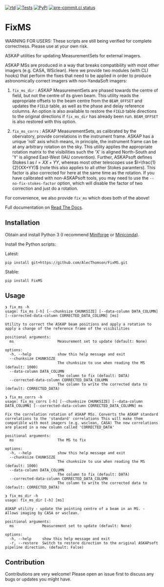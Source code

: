 [![rtd](https://readthedocs.org/projects/fixms/badge/?version=latest)](https://fixms.readthedocs.io/) [![Tests](https://github.com/AlecThomson/FixMS/actions/workflows/test.yml/badge.svg)](https://github.com/AlecThomson/FixMS/actions/workflows/test.yml) [![PyPi](https://github.com/AlecThomson/FixMS/actions/workflows/publish.yml/badge.svg)](https://pypi.org/project/fixms/) [![pre-commit.ci status](https://results.pre-commit.ci/badge/github/AlecThomson/FixMS/main.svg)](https://results.pre-commit.ci/latest/github/AlecThomson/FixMS/main)


# FixMS

WARNING FOR USERS:
These scripts are still being verified for complete correctness. Please use at your own risk.

ASKAP utilities for updating MeasurementSets for external imagers.

ASKAP MSs are produced in a way that breaks compatibility with most other imagers (e.g. CASA, WSclean). Here we provide two modules (with CLI hooks) that perform the fixes that need to be applied in order to produce astronomically correct imagers with non-YandaSoft imagers:

1. `fix_ms_dir` : ASKAP MeasurementSets are phased towards the centre of field, but not the centre of its given beam. This utility reads the appropriate offsets to the beam centre from the `BEAM_OFFSET` and updates the `FIELD` table, as well as the phase and delay reference columns. An option is also available to restore the `FIELD` table directions to the original directions if `fix_ms_dir` has already been run. `BEAM_OFFSET` is also restored with this option.

2. `fix_ms_corrs` : ASKAP MeasurementSets, as calibrated by the obervatory, provide correlations in the instrument frame. ASKAP has a unique 'roll' axis which means, in principle, the instrument frame can be at any arbitrary rotation on the sky. This utility applies the appropriate rotation matrix to the visibilities such the 'X' is aligned North-South and 'Y' is aligned East-West (IAU convention). Further, ASKAPsoft defines Stokes I as $I=XX+YY$, whereas most other telescopes use $I=\frac{1}{2}(XX+YY)$ (note this also applies to all other Stokes paramters). This factor is also corrected for here at the same time as the rotation. If you have calibrated with non-ASKAPsoft tools, you may need to use the `--no-fix-stokes-factor` option, which will disable the factor of two correction and just do a rotation.

For convenience, we also provide `fix_ms` which does both of the above!

Full documentation on [Read The Docs](https://fixms.readthedocs.io/en/latest/).

## Installation

Obtain and install Python 3 (I recommend [Miniforge](https://github.com/conda-forge/miniforge) or [Miniconda](https://docs.conda.io/en/latest/miniconda.html)).

Install the Python scripts:

Latest:
```
pip install git+https://github.com/AlecThomson/FixMS.git
```

Stable:
```
pip install FixMS
```

## Usage

```
❯ fix_ms -h
usage: fix_ms [-h] [--chunksize CHUNKSIZE] [--data-column DATA_COLUMN] [--corrected-data-column CORRECTED_DATA_COLUMN] [ms]

Utility to correct the ASKAP beam positions and apply a rotation to apply a change of the reference frame of the visibilities

positional arguments:
  ms                    Measurement set to update (default: None)

options:
  -h, --help            show this help message and exit
  --chunksize CHUNKSIZE
                        The chunksize to use when reading the MS (default: 1000)
  --data-column DATA_COLUMN
                        The column to fix (default: DATA)
  --corrected-data-column CORRECTED_DATA_COLUMN
                        The column to write the corrected data to (default: CORRECTED_DATA)
```

```
❯ fix_ms_corrs -h
usage: fix_ms_corrs [-h] [--chunksize CHUNKSIZE] [--data-column DATA_COLUMN] [--corrected-data-column CORRECTED_DATA_COLUMN] ms

Fix the correlation rotation of ASKAP MSs. Converts the ASKAP standard correlations to the 'standard' correlations This will make them compatible with most imagers (e.g. wsclean, CASA) The new correlations are placed in a new column called 'CORRECTED_DATA'

positional arguments:
  ms                    The MS to fix

options:
  -h, --help            show this help message and exit
  --chunksize CHUNKSIZE
                        The chunksize to use when reading the MS (default: 1000)
  --data-column DATA_COLUMN
                        The column to fix (default: DATA)
  --corrected-data-column CORRECTED_DATA_COLUMN
                        The column to write the corrected data to (default: CORRECTED_DATA)
```

```
❯ fix_ms_dir -h
usage: fix_ms_dir [-h] [ms]

ASKAP utility - update the pointing centre of a beam in an MS. - Allows imaging by CASA or wsclean.

positional arguments:
  ms             Measurement set to update (default: None)

options:
  -h, --help     show this help message and exit
  -r, --restore  Switch to restore direction to the original ASKAPsoft pipeline direction. (default: False)
  ```

## Contribution

Contributions are very welcome! Please open an issue first to discuss any bugs or updates you might have.
